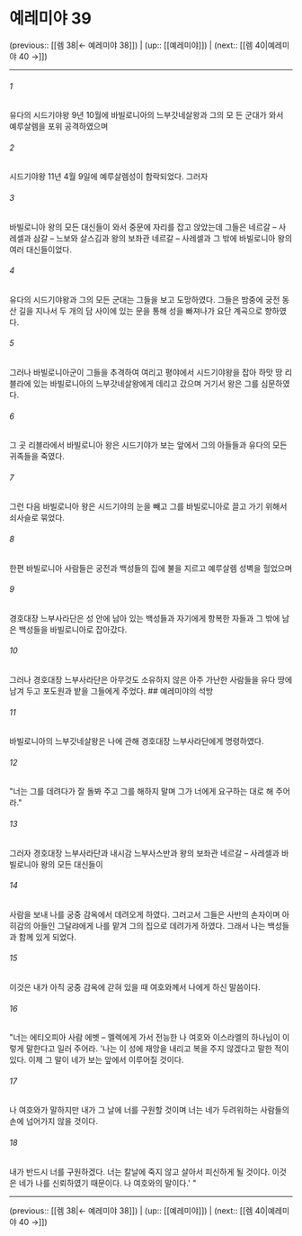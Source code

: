 # 예레미야 39

(previous:: [[렘 38|← 예레미야 38]]) | (up:: [[예레미야]]) | (next:: [[렘 40|예레미야 40 →]])

***




###### 1 

유다의 시드기야왕 9년 10월에 바빌로니아의 느부갓네살왕과 그의 모 든 군대가 와서 예루살렘을 포위 공격하였으며 



###### 2 

시드기야왕 11년 4월 9일에 예루살렘성이 함락되었다. 그러자 



###### 3 

바빌로니아 왕의 모든 대신들이 와서 중문에 자리를 잡고 앉았는데 그들은 네르갈 – 사레셀과 삼갈 – 느보와 살스김과 왕의 보좌관 네르갈 – 사레셀과 그 밖에 바빌로니아 왕의 여러 대신들이었다. 



###### 4 

유다의 시드기야왕과 그의 모든 군대는 그들을 보고 도망하였다. 그들은 밤중에 궁전 동산 길을 지나서 두 개의 담 사이에 있는 문을 통해 성을 빠져나가 요단 계곡으로 향하였다. 



###### 5 

그러나 바빌로니아군이 그들을 추격하여 여리고 평야에서 시드기야왕을 잡아 하맛 땅 리블라에 있는 바빌로니아의 느부갓네살왕에게 데리고 갔으며 거기서 왕은 그를 심문하였다. 



###### 6 

그 곳 리블라에서 바빌로니아 왕은 시드기야가 보는 앞에서 그의 아들들과 유다의 모든 귀족들을 죽였다. 



###### 7 

그런 다음 바빌로니아 왕은 시드기야의 눈을 빼고 그를 바빌로니아로 끌고 가기 위해서 쇠사슬로 묶었다. 



###### 8 

한편 바빌로니아 사람들은 궁전과 백성들의 집에 불을 지르고 예루살렘 성벽을 헐었으며 



###### 9 

경호대장 느부사라단은 성 안에 남아 있는 백성들과 자기에게 항복한 자들과 그 밖에 남은 백성들을 바빌로니아로 잡아갔다. 



###### 10 

그러나 경호대장 느부사라단은 아무것도 소유하지 않은 아주 가난한 사람들을 유다 땅에 남겨 두고 포도원과 밭을 그들에게 주었다. ## 예레미야의 석방 



###### 11 

바빌로니아의 느부갓네살왕은 나에 관해 경호대장 느부사라단에게 명령하였다. 



###### 12 

"너는 그를 데려다가 잘 돌봐 주고 그를 해하지 말며 그가 너에게 요구하는 대로 해 주어라." 



###### 13 

그러자 경호대장 느부사라단과 내시감 느부사스반과 왕의 보좌관 네르갈 – 사레셀과 바빌로니아 왕의 모든 대신들이 



###### 14 

사람을 보내 나를 궁중 감옥에서 데려오게 하였다. 그러고서 그들은 사반의 손자이며 아히감의 아들인 그달랴에게 나를 맡겨 그의 집으로 데려가게 하였다. 그래서 나는 백성들과 함께 있게 되었다. 



###### 15 

이것은 내가 아직 궁중 감옥에 갇혀 있을 때 여호와께서 나에게 하신 말씀이다. 



###### 16 

"너는 에티오피아 사람 에벳 – 멜렉에게 가서 전능한 나 여호와 이스라엘의 하나님이 이렇게 말한다고 일러 주어라. '나는 이 성에 재앙을 내리고 복을 주지 않겠다고 말한 적이 있다. 이제 그 말이 네가 보는 앞에서 이루어질 것이다. 



###### 17 

나 여호와가 말하지만 내가 그 날에 너를 구원할 것이며 너는 네가 두려워하는 사람들의 손에 넘어가지 않을 것이다. 



###### 18 

내가 반드시 너를 구원하겠다. 너는 칼날에 죽지 않고 살아서 피신하게 될 것이다. 이것은 네가 나를 신뢰하였기 때문이다. 나 여호와의 말이다.' "

***

(previous:: [[렘 38|← 예레미야 38]]) | (up:: [[예레미야]]) | (next:: [[렘 40|예레미야 40 →]])
